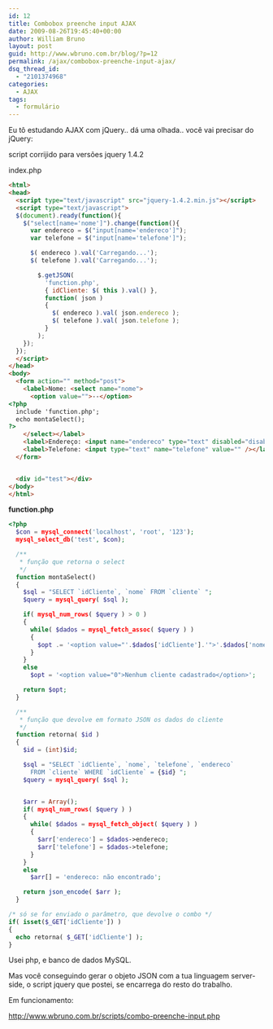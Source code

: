 ```yaml
---
id: 12
title: Combobox preenche input AJAX
date: 2009-08-26T19:45:40+00:00
author: William Bruno
layout: post
guid: http://www.wbruno.com.br/blog/?p=12
permalink: /ajax/combobox-preenche-input-ajax/
dsq_thread_id:
  - "2101374968"
categories:
  - AJAX
tags:
  - formulário
---
```

Eu tô estudando AJAX com jQuery.. dá uma olhada.. você vai precisar do jQuery:
  
script corrijido para versões jquery 1.4.2

index.php

``` html
<html>
<head>
  <script type="text/javascript" src="jquery-1.4.2.min.js"></script>
  <script type="text/javascript">
  $(document).ready(function(){
    $("select[name='nome']").change(function(){
      var endereco = $("input[name='endereco']");
      var telefone = $("input[name='telefone']");

      $( endereco ).val('Carregando...');
      $( telefone ).val('Carregando...');

        $.getJSON(
          'function.php',
          { idCliente: $( this ).val() },
          function( json )
          {
            $( endereco ).val( json.endereco );
            $( telefone ).val( json.telefone );
          }
        );
    });
  });
  </script>
</head>
<body>
  <form action="" method="post">
    <label>Nome: <select name="nome">
      <option value="">--</option>
<?php
  include 'function.php';
  echo montaSelect();
?>
    </select></label>
    <label>Endereço: <input name="endereco" type="text" disabled="disabled" value="" /></label>
    <label>Telefone: <input type="text" name="telefone" value="" /></label>
  </form>


  <div id="test"></div>
</body>
</html>
```

**function.php**

``` php
<?php
  $con = mysql_connect('localhost', 'root', '123');
  mysql_select_db('test', $con);

  /**
   * função que retorna o select
   */
  function montaSelect()
  {
    $sql = "SELECT `idCliente`, `nome` FROM `cliente` ";
    $query = mysql_query( $sql );

    if( mysql_num_rows( $query ) > 0 )
    {
      while( $dados = mysql_fetch_assoc( $query ) )
      {
        $opt .= '<option value="'.$dados['idCliente'].'">'.$dados['nome'].'</option>';
      }
    }
    else
      $opt = '<option value="0">Nenhum cliente cadastrado</option>';

    return $opt;
  }

  /**
   * função que devolve em formato JSON os dados do cliente
   */
  function retorna( $id )
  {
    $id = (int)$id;

    $sql = "SELECT `idCliente`, `nome`, `telefone`, `endereco`
      FROM `cliente` WHERE `idCliente` = {$id} ";
    $query = mysql_query( $sql );


    $arr = Array();
    if( mysql_num_rows( $query ) )
    {
      while( $dados = mysql_fetch_object( $query ) )
      {
        $arr['endereco'] = $dados->endereco;
        $arr['telefone'] = $dados->telefone;
      }
    }
    else
      $arr[] = 'endereco: não encontrado';

    return json_encode( $arr );
  }

/* só se for enviado o parâmetro, que devolve o combo */
if( isset($_GET['idCliente']) )
{
  echo retorna( $_GET['idCliente'] );
}


```

Usei php, e banco de dados MySQL.

Mas você conseguindo gerar o objeto JSON com a tua linguagem server-side, o script jquery que postei, se encarrega do resto do trabalho.

Em funcionamento:

<http://www.wbruno.com.br/scripts/combo-preenche-input.php>